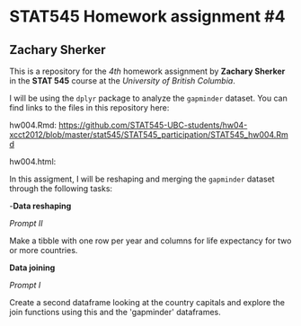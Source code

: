 # STAT545 Homework assignment #4
## Zachary Sherker

This is a repository for the *4th* homework assignment by **Zachary Sherker** in the **STAT 545** course at the *University of British Columbia*.

I will be using the `dplyr` package to analyze the `gapminder` dataset.
You can find links to the files in this repository here:

hw004.Rmd: https://github.com/STAT545-UBC-students/hw04-xcct2012/blob/master/stat545/STAT545_participation/STAT545_hw004.Rmd

hw004.html: 

In this assigment, I will be reshaping and merging the `gapminder` dataset through the following tasks:

-**Data reshaping**

*Prompt II*

Make a tibble with one row per year and columns for life expectancy for two or more countries.

**Data joining**

*Prompt I*

Create a second dataframe looking at the country capitals and explore the join functions using this and the 'gapminder' dataframes.
